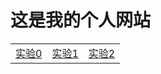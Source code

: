 # 这是我的个人网站

|    |    |    |  
| ---- | ---- | ---- |
|[实验0](./html00/index.html)|[实验1](./html01/index.html)|[实验2](./html02/index.html)|
